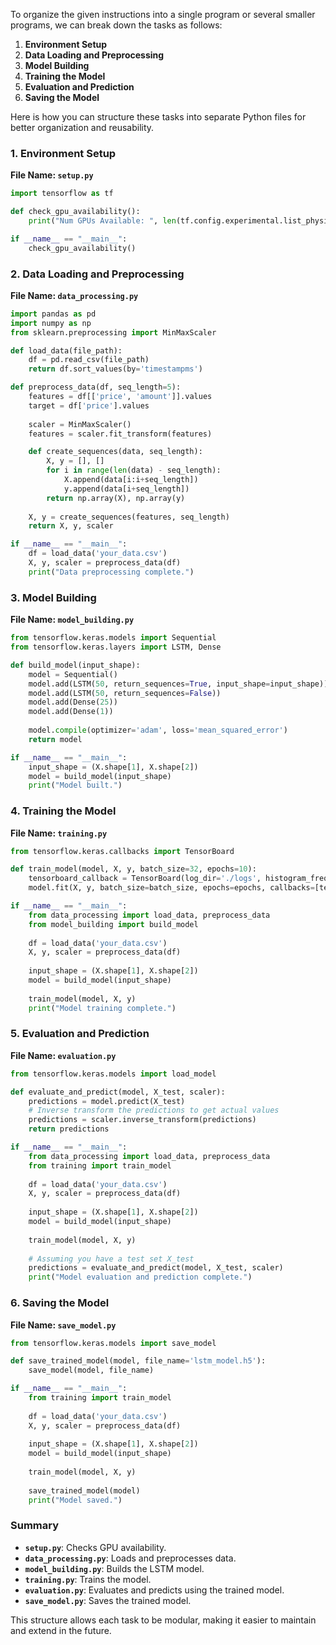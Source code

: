 To organize the given instructions into a single program or several smaller programs, we can break down the tasks as follows:

1. **Environment Setup**
2. **Data Loading and Preprocessing**
3. **Model Building**
4. **Training the Model**
5. **Evaluation and Prediction**
6. **Saving the Model**

Here is how you can structure these tasks into separate Python files for better organization and reusability.

### 1. Environment Setup
**File Name: `setup.py`**

```python
import tensorflow as tf

def check_gpu_availability():
    print("Num GPUs Available: ", len(tf.config.experimental.list_physical_devices('GPU')))

if __name__ == "__main__":
    check_gpu_availability()
```

### 2. Data Loading and Preprocessing
**File Name: `data_processing.py`**

```python
import pandas as pd
import numpy as np
from sklearn.preprocessing import MinMaxScaler

def load_data(file_path):
    df = pd.read_csv(file_path)
    return df.sort_values(by='timestampms')

def preprocess_data(df, seq_length=5):
    features = df[['price', 'amount']].values
    target = df['price'].values
    
    scaler = MinMaxScaler()
    features = scaler.fit_transform(features)

    def create_sequences(data, seq_length):
        X, y = [], []
        for i in range(len(data) - seq_length):
            X.append(data[i:i+seq_length])
            y.append(data[i+seq_length])
        return np.array(X), np.array(y)
    
    X, y = create_sequences(features, seq_length)
    return X, y, scaler

if __name__ == "__main__":
    df = load_data('your_data.csv')
    X, y, scaler = preprocess_data(df)
    print("Data preprocessing complete.")
```

### 3. Model Building
**File Name: `model_building.py`**

```python
from tensorflow.keras.models import Sequential
from tensorflow.keras.layers import LSTM, Dense

def build_model(input_shape):
    model = Sequential()
    model.add(LSTM(50, return_sequences=True, input_shape=input_shape))
    model.add(LSTM(50, return_sequences=False))
    model.add(Dense(25))
    model.add(Dense(1))
    
    model.compile(optimizer='adam', loss='mean_squared_error')
    return model

if __name__ == "__main__":
    input_shape = (X.shape[1], X.shape[2])
    model = build_model(input_shape)
    print("Model built.")
```

### 4. Training the Model
**File Name: `training.py`**

```python
from tensorflow.keras.callbacks import TensorBoard

def train_model(model, X, y, batch_size=32, epochs=10):
    tensorboard_callback = TensorBoard(log_dir='./logs', histogram_freq=1)
    model.fit(X, y, batch_size=batch_size, epochs=epochs, callbacks=[tensorboard_callback])

if __name__ == "__main__":
    from data_processing import load_data, preprocess_data
    from model_building import build_model
    
    df = load_data('your_data.csv')
    X, y, scaler = preprocess_data(df)
    
    input_shape = (X.shape[1], X.shape[2])
    model = build_model(input_shape)
    
    train_model(model, X, y)
    print("Model training complete.")
```

### 5. Evaluation and Prediction
**File Name: `evaluation.py`**

```python
from tensorflow.keras.models import load_model

def evaluate_and_predict(model, X_test, scaler):
    predictions = model.predict(X_test)
    # Inverse transform the predictions to get actual values
    predictions = scaler.inverse_transform(predictions)
    return predictions

if __name__ == "__main__":
    from data_processing import load_data, preprocess_data
    from training import train_model
    
    df = load_data('your_data.csv')
    X, y, scaler = preprocess_data(df)
    
    input_shape = (X.shape[1], X.shape[2])
    model = build_model(input_shape)
    
    train_model(model, X, y)
    
    # Assuming you have a test set X_test
    predictions = evaluate_and_predict(model, X_test, scaler)
    print("Model evaluation and prediction complete.")
```

### 6. Saving the Model
**File Name: `save_model.py`**

```python
from tensorflow.keras.models import save_model

def save_trained_model(model, file_name='lstm_model.h5'):
    save_model(model, file_name)

if __name__ == "__main__":
    from training import train_model
    
    df = load_data('your_data.csv')
    X, y, scaler = preprocess_data(df)
    
    input_shape = (X.shape[1], X.shape[2])
    model = build_model(input_shape)
    
    train_model(model, X, y)
    
    save_trained_model(model)
    print("Model saved.")
```

### Summary
- **`setup.py`**: Checks GPU availability.
- **`data_processing.py`**: Loads and preprocesses data.
- **`model_building.py`**: Builds the LSTM model.
- **`training.py`**: Trains the model.
- **`evaluation.py`**: Evaluates and predicts using the trained model.
- **`save_model.py`**: Saves the trained model.

This structure allows each task to be modular, making it easier to maintain and extend in the future.
